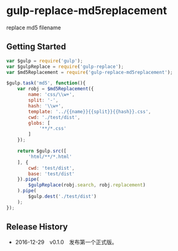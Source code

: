 # gulp-replace-md5replacement
replace md5 filename

## Getting Started

```js
var $gulp = require('gulp');
var $gulpReplace = require('gulp-replace');
var $md5Replacement = require('gulp-replace-md5replacement');

$gulp.task('md5', function(){
	var robj = $md5Replacement({
		name: 'css/\\w+',
		split: '-',
		hash: '\\w+',
		template: '../{{name}}{{split}}{{hash}}.css',
		cwd: './test/dist',
		globs: [
			'**/*.css'
		]
	});

	return $gulp.src([
		'html/**/*.html'
	], {
		cwd: 'test/dist',
		base: 'test/dist'
	}).pipe(
		$gulpReplace(robj.search, robj.replacement)
	).pipe(
		$gulp.dest('./test/dist')
	);
});
```

## Release History

 * 2016-12-29 v0.1.0 发布第一个正式版。

 